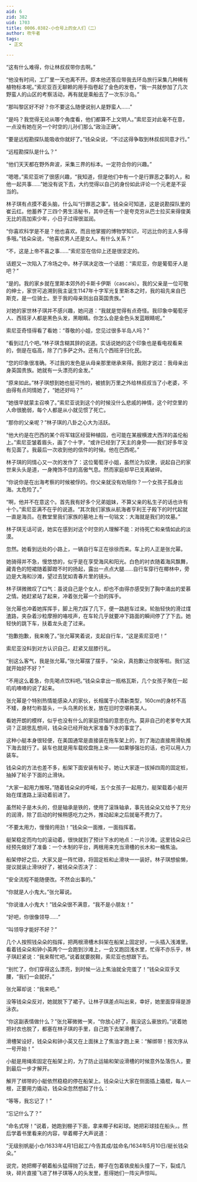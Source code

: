 ```yaml
---
aid: 6
zid: 382
uid: 1703
title: 0006.0382-小仓号上的女人们（二）
author: 吹牛者
tags: 
 - 正文

---
```




  “这有什么难得，你让林叔叔带你去啊。”

  “他没有时间，工厂里一天也离不开。原本他还答应带我去环岛旅行采集几种稀有植物标本呢。”索尼亚百无聊赖的用手指卷起了金色的发卷，“我一共就参加了几次野蛮人的山区的考察活动，再有就是乘船去了一次东沙岛。”

  “那叫黎区好不好？你不要这么随便说别人是野蛮人……”

  “是吗？我觉得无论从哪个角度看，他们都算不上文明人。”索尼亚对此毫不在意，一点没有她在另一个时空的儿孙们那么“政治正确”。

  “要是远程勘探队能吸收你就好了。”钱朵朵说，“不过这得争取到林叔叔同意才行。”

  “远程勘探队是什么？”

  “他们天天都在野外奔波，采集三界的标本。一定符合你的兴趣。”

  “嗯嗯，”索尼亚听了很感兴趣，“我知道，但是他们中有一个是行罪恶之事的人，和他一起共事……”她没有说下去，大约觉得以自己的身份如此评论一个元老是不妥当的。

  林子琪有点摸不着头脑，什么叫“行罪恶之事”。钱朵朵可知道，这是说勘探队里的崔云红。他蓄养了三四个男生活秘书，其中还有一个是夸克穷从巴士拉买来得俊美无比的高加索少年，小日子过得很滋润。

  “你喜欢科学是不是？他也喜欢。而且他掌握的博物学知识，可远比你的主人多得多哦。”钱朵朵说，“他喜欢男人还是女人。有什么关系？”

  “不，这是上帝不喜之事……”索尼亚在信仰上还是很坚定的。

  话题又一次陷入了冷场之中。林子琪决定改一个话题：“索尼亚，你是葡萄牙人是吧？”

  “是的。我的家乡就在里斯本郊外的卡斯卡伊斯（cascais）。我的父亲是一位可敬的绅士，家世可追溯到我主诞生1147年十字军光复里斯本之时，我的祖先来自巴斯克，是一位骑士。至于我的母亲则出自英国贵族。”

  对她的家世林子琪并不感兴趣，她问道：“我就是觉得有点奇怪。我印象中葡萄牙人、西班牙人都是黑色头发，黑眼睛。你怎么会是金色头发蓝眼睛呢。”

  索尼亚奇怪得看了看她：“尊敬的小姐，您见过很多半岛人吗？”

  “看到过几个吧。”林子琪含糊其辞的说道。实话说她的这个印象也是看电视看来的，倒是在临高，除了门多萨之外。还有几个西班牙归化民。

  “您的印象很准确。不过我的发色是从母亲那里继承来得。我刚才说过：我母亲出身英国贵族。她就有一头漂亮的金发。”

  “原来如此。”林子琪想到她也挺可怜的，被掳到万里之外给林叔叔当了小老婆，不由得有点同情她了，“她还好吗？”

  “她很早就蒙主召唤了。”索尼亚说到这个的时候没什么悲戚的神情，这个时空里的人命很脆弱，每个人都是从小就见惯了死亡。

  “那你的父亲呢？”林子琪的八卦之心大为活跃。

  “他大约是在巴西的某个将军辖区经营种植园，也可能在某艘横渡大西洋的盖伦船上。”索尼亚皱着眉头，画了个十字，“或许已经到了天主的身旁——我们好多年没有见面了。我最后一次收到他的信件的时候。他在巴西呢。”

  林子琪的同情心又一次的发作了：这位葡萄牙小姐，虽然沦为奴隶，说起自己的家世来头头是道，一身掩饰不住的高傲气息。然而家庭却早已支离破碎。

  “你说你是在出海考察的时候被俘的。你父亲就没有劝阻你？一个女孩子孤身出海。太危险了。”

  “啊，他并不在意这个。首先我有好多个兄弟姐妹，不算父亲的私生子的话也许有十个。”索尼亚满不在乎的说道。“其次我们家族从航海者亨利王子殿下的时代起就一直是海员。在教堂里我们家族的墓地上有一句铭文：大海就是我们的坟墓。”

  林子琪无话可说，她实在感到对这个时空的人理解不能：对待死亡和亲情如此的淡漠。

  忽然。她看到远处的小路上，一辆自行车正在徐徐而来。车上的人正是张允幂。

  她骑得并不急，慢悠悠的，似乎是在享受海风和阳光。白色的衬衣随着海风飘舞，藏青色的短裙随着脚蹬不时的扬起，露出一点点大腿……自行车穿行在椰林中，旁边是大海和沙滩，望过去犹如青春片里的镜头。

  林子琪微微叹了口气：虽说自己是个女人，却也不由得亦感受到了胸中涌出的爱慕之情。她赶紧站了起来，冲着张允幂一个劲的挥手。

  张允幂也冲着她挥挥手，脚上用力踩了几下，便一路趟车过来。轮胎轻快的滑过煤渣路，夹杂着沙粒摩擦的咯吱声，在车轮几乎就要冲下路面的瞬间停了了下去。她轻快的跳下车，扶着龙头走了过来。

  “抱歉抱歉，我来晚了。”张允幂笑着说，支起自行车，“这是索尼亚吧！”

  索尼亚没料到对方认识自己，赶紧又屈膝行礼。

  “别这么客气，我是张允幂。”张允幂摆了摆手，“朵朵，真抱歉让你就等啦。我们这就开始好不好？”

  “不用这么着急，你先喝点饮料吧。”钱朵朵拿出一瓶格瓦斯，几个女孩子聚在一起叽叽喳喳的说了起来。

  张允幂是个特别热情能感染人的家伙，长相属于小清新类型，160cm的身材不高不矮，身材匀称苗头，一头乌黑的长发，放在旧时空堪称美人。

  看她开朗的模样，似乎也没有什么的家庭烦恼的意思在内。莫非自己的老爹夸大其词？正胡思乱想间，钱朵朵已经开始大家准备下水的事宜了。

  这种小艇本身很轻便，在美国通常是直接装在拖车架上的，到了海边直接用滑轨推下海去就行了。装车也就是用车载绞盘拖上来——如果够强壮的话，也可以用人力装车。

  钱朵朵的方法也差不多，船架下面安装有轮子。她让大家逐一拔掉四周的固定桩，抽掉了轮子下面的止滑块。

  “大家一起用力推呀。”随着钱朵朵的呼喊，五个女孩子一起用力，艇架载着小艇开始在煤渣路上滚动着前进了。

  虽然轮子是木头的，但是轴承是铁的，使用了滚珠轴承，事先钱朵朵又给予了充分的润滑，除了启动的时候稍感吃力之外，推动起来之后就毫不费力了。

  “不要太用力，慢慢的用劲！”钱朵朵一面推，一面指挥着。

  艇架稳定而均匀的滚动着，很快就到了预计下水的地点：一片沙滩。这里钱朵朵已经预先做好了准备：一个木制的平台，两根用来充当滑槽的长木和一桶焦油。

  船架停好之后，大家又是一阵忙碌，将固定桩和止滑块一一装好。林子琪想偷懒，提议就装止滑块好了，被钱朵朵否决了：

  “安全流程不能随便改。不然会出事的。”

  “你就是人小鬼大。”张允幂说。

  “你说谁人小鬼大！”钱朵朵很不满意，“我不是小朋友！”

  “好吧，你很像领导……”

  “叫领导才能好不好？”

  几个人按照钱朵朵的指挥，把两根滑槽木斜架在船架上固定好，一头插入浅滩里。看着钱朵朵和钟小英两个一会跑到沙滩上，一会又跑回浅水里，忙得不亦乐乎，林子琪赶紧说：“我来帮忙吧。”说着就要脱鞋，索尼亚也想跟下去。

  “别忙了，你们穿得这么漂亮，到时候一沾上焦油就全完蛋了！”钱朵朵双手叉腰，“我们一会就好。”

  张允幂却说：“我来吧。”

  没等钱朵朵反对，她就脱下了裙子。让林子琪差点叫出来，幸好，她里面穿得是游泳衣。

  “你这副表情做什么？”张允幂微微一笑，“你放心好了，我没这么豪放的。”说着她把衬衣也脱了，都塞在林子琪的手里，自己跑下去架滑槽了。

  滑槽架设好，钱朵朵和钟小英又在上面抹上了焦油才跑上来：“解绑带！按次序从一号开始！”

  小艇是用绳索固定在船架上的，为了防止运输和架设滑槽的时候意外坠落伤人，要到最后一步才解开。

  解开了绑带的小艇依然稳稳的停在船架上。钱朵朵让大家在侧面插上撬棍，每人一根，正要用力撬动，钱朵朵忽然想起了什么：

  “等等，我忘记了！”

  “忘记什么了？”

  “命名式呀！”说着，她跑到棚子下面，拿来椰子和彩球。她把彩球挂在船头，。然后学着书里看来的内容，举着椰子大声说道：

  “无级别帆艇小仓/1633年4月1日起工/今告其成/兹命名/1634年5月10日/艇长钱朵朵。”

  说完，她把椰子朝着船头猛得抛了过去，椰子在包着铁皮船头撞了一下，裂成几块，碎片直接飞进了林子琪等人的头发里，惹得她们一阵尖声惊叫。



